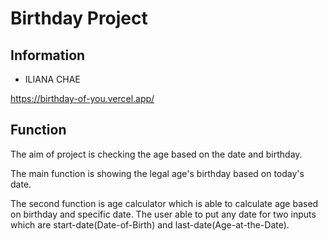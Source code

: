 # Birthday Project

## Information

- ILIANA CHAE

https://birthday-of-you.vercel.app/

## Function

The aim of project is checking the age based on the date and birthday.

The main function is showing the legal age's birthday based on today's date.

The second function is age calculator which is able to calculate age based on birthday and specific date. The user able to put any date for two inputs which are start-date(Date-of-Birth) and last-date(Age-at-the-Date).